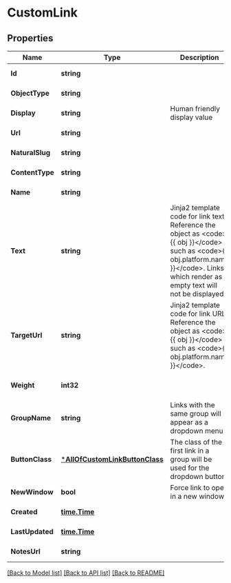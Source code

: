# CustomLink

## Properties
Name | Type | Description | Notes
------------ | ------------- | ------------- | -------------
**Id** | **string** |  | [default to null]
**ObjectType** | **string** |  | [default to null]
**Display** | **string** | Human friendly display value | [default to null]
**Url** | **string** |  | [default to null]
**NaturalSlug** | **string** |  | [default to null]
**ContentType** | **string** |  | [default to null]
**Name** | **string** |  | [default to null]
**Text** | **string** | Jinja2 template code for link text. Reference the object as &lt;code&gt;{{ obj }}&lt;/code&gt; such as &lt;code&gt;{{ obj.platform.name }}&lt;/code&gt;. Links which render as empty text will not be displayed. | [default to null]
**TargetUrl** | **string** | Jinja2 template code for link URL. Reference the object as &lt;code&gt;{{ obj }}&lt;/code&gt; such as &lt;code&gt;{{ obj.platform.name }}&lt;/code&gt;. | [default to null]
**Weight** | **int32** |  | [optional] [default to null]
**GroupName** | **string** | Links with the same group will appear as a dropdown menu | [optional] [default to null]
**ButtonClass** | [***AllOfCustomLinkButtonClass**](AllOfCustomLinkButtonClass.md) | The class of the first link in a group will be used for the dropdown button | [optional] [default to null]
**NewWindow** | **bool** | Force link to open in a new window | [default to null]
**Created** | [**time.Time**](time.Time.md) |  | [default to null]
**LastUpdated** | [**time.Time**](time.Time.md) |  | [default to null]
**NotesUrl** | **string** |  | [default to null]

[[Back to Model list]](../README.md#documentation-for-models) [[Back to API list]](../README.md#documentation-for-api-endpoints) [[Back to README]](../README.md)

